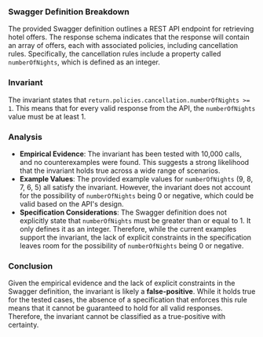 ### Swagger Definition Breakdown
The provided Swagger definition outlines a REST API endpoint for retrieving hotel offers. The response schema indicates that the response will contain an array of offers, each with associated policies, including cancellation rules. Specifically, the cancellation rules include a property called `numberOfNights`, which is defined as an integer.

### Invariant
The invariant states that `return.policies.cancellation.numberOfNights >= 1`. This means that for every valid response from the API, the `numberOfNights` value must be at least 1.

### Analysis
- **Empirical Evidence**: The invariant has been tested with 10,000 calls, and no counterexamples were found. This suggests a strong likelihood that the invariant holds true across a wide range of scenarios.
- **Example Values**: The provided example values for `numberOfNights` (9, 8, 7, 6, 5) all satisfy the invariant. However, the invariant does not account for the possibility of `numberOfNights` being 0 or negative, which could be valid based on the API's design.
- **Specification Considerations**: The Swagger definition does not explicitly state that `numberOfNights` must be greater than or equal to 1. It only defines it as an integer. Therefore, while the current examples support the invariant, the lack of explicit constraints in the specification leaves room for the possibility of `numberOfNights` being 0 or negative.

### Conclusion
Given the empirical evidence and the lack of explicit constraints in the Swagger definition, the invariant is likely a **false-positive**. While it holds true for the tested cases, the absence of a specification that enforces this rule means that it cannot be guaranteed to hold for all valid responses. Therefore, the invariant cannot be classified as a true-positive with certainty.
